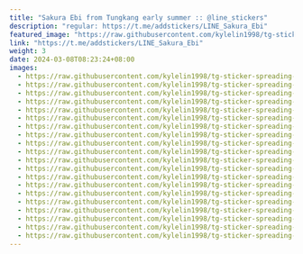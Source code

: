 ```yaml
---
title: "Sakura Ebi from Tungkang early summer :: @line_stickers"
description: "regular: https://t.me/addstickers/LINE_Sakura_Ebi"
featured_image: "https://raw.githubusercontent.com/kylelin1998/tg-sticker-spreading-worldwide-images/main/img/1d052f1b-4302-4de4-8349-f2dd6427d6bd.jpg"
link: "https://t.me/addstickers/LINE_Sakura_Ebi"
weight: 3
date: 2024-03-08T08:23:24+08:00
images:
  - https://raw.githubusercontent.com/kylelin1998/tg-sticker-spreading-worldwide-images/main/img/1d052f1b-4302-4de4-8349-f2dd6427d6bd.jpg
  - https://raw.githubusercontent.com/kylelin1998/tg-sticker-spreading-worldwide-images/main/img/3afac067-951a-4781-895c-e9e7846cde4b.jpg
  - https://raw.githubusercontent.com/kylelin1998/tg-sticker-spreading-worldwide-images/main/img/2a696fed-584c-4eca-8243-7427ccdfae99.jpg
  - https://raw.githubusercontent.com/kylelin1998/tg-sticker-spreading-worldwide-images/main/img/50e467fd-7640-4dc2-b79c-141a6ae18537.jpg
  - https://raw.githubusercontent.com/kylelin1998/tg-sticker-spreading-worldwide-images/main/img/dee9a324-bb84-4e7f-be7a-d276e4b7d18f.jpg
  - https://raw.githubusercontent.com/kylelin1998/tg-sticker-spreading-worldwide-images/main/img/6860f7da-8705-4882-8829-3683d323f2ed.jpg
  - https://raw.githubusercontent.com/kylelin1998/tg-sticker-spreading-worldwide-images/main/img/68274cc6-440a-4185-a67f-9a9671f6de9d.jpg
  - https://raw.githubusercontent.com/kylelin1998/tg-sticker-spreading-worldwide-images/main/img/a2e579e7-2179-4958-b47c-c1cf354f9c75.jpg
  - https://raw.githubusercontent.com/kylelin1998/tg-sticker-spreading-worldwide-images/main/img/aebcd33f-5fea-4b13-be49-9c01ab5c61f4.jpg
  - https://raw.githubusercontent.com/kylelin1998/tg-sticker-spreading-worldwide-images/main/img/859b28dd-ebbb-4adc-a8ec-845b1bc1fc3c.jpg
  - https://raw.githubusercontent.com/kylelin1998/tg-sticker-spreading-worldwide-images/main/img/99359459-cd79-4d7e-9679-0217230744a5.jpg
  - https://raw.githubusercontent.com/kylelin1998/tg-sticker-spreading-worldwide-images/main/img/d02364aa-0570-4b37-a1ca-0fec01647471.jpg
  - https://raw.githubusercontent.com/kylelin1998/tg-sticker-spreading-worldwide-images/main/img/8ab7a5c8-4c8e-4138-9290-e3f8b82e5630.jpg
  - https://raw.githubusercontent.com/kylelin1998/tg-sticker-spreading-worldwide-images/main/img/3db8eabc-466d-4ee1-bea0-c05817a68660.jpg
  - https://raw.githubusercontent.com/kylelin1998/tg-sticker-spreading-worldwide-images/main/img/7180db5c-b4d3-4f26-917f-c3ddd14e13e6.jpg
  - https://raw.githubusercontent.com/kylelin1998/tg-sticker-spreading-worldwide-images/main/img/8cf0266a-e0ad-45ea-b2bc-4a94d2ff99c0.jpg
  - https://raw.githubusercontent.com/kylelin1998/tg-sticker-spreading-worldwide-images/main/img/71ceb55b-456e-4ce3-8a87-ad5a7997da56.jpg
  - https://raw.githubusercontent.com/kylelin1998/tg-sticker-spreading-worldwide-images/main/img/878ebbea-dcf6-4620-bf1a-8e4186aec8eb.jpg
  - https://raw.githubusercontent.com/kylelin1998/tg-sticker-spreading-worldwide-images/main/img/a60ca59d-03a1-4da1-ae45-a028f8dbc832.jpg
  - https://raw.githubusercontent.com/kylelin1998/tg-sticker-spreading-worldwide-images/main/img/090f69d3-9dfc-4771-94c9-b08c24fbc661.jpg
---
```

